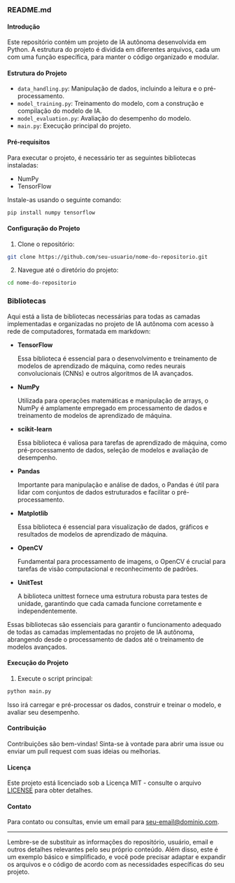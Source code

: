 ### README.md

#### Introdução

Este repositório contém um projeto de IA autônoma desenvolvida em Python. A estrutura do projeto é dividida em diferentes arquivos, cada um com uma função específica, para manter o código organizado e modular.

#### Estrutura do Projeto

- `data_handling.py`: Manipulação de dados, incluindo a leitura e o pré-processamento.
- `model_training.py`: Treinamento do modelo, com a construção e compilação do modelo de IA.
- `model_evaluation.py`: Avaliação do desempenho do modelo.
- `main.py`: Execução principal do projeto.

#### Pré-requisitos

Para executar o projeto, é necessário ter as seguintes bibliotecas instaladas:

- NumPy
- TensorFlow

Instale-as usando o seguinte comando:

```bash
pip install numpy tensorflow
```

#### Configuração do Projeto

1. Clone o repositório:

```bash
git clone https://github.com/seu-usuario/nome-do-repositorio.git
```

2. Navegue até o diretório do projeto:

```bash
cd nome-do-repositorio
```
### Bibliotecas

Aqui está a lista de bibliotecas necessárias para todas as camadas implementadas e organizadas no projeto de IA autônoma com acesso à rede de computadores, formatada em markdown:

- **TensorFlow**

  Essa biblioteca é essencial para o desenvolvimento e treinamento de modelos de aprendizado de máquina, como redes neurais convolucionais (CNNs) e outros algoritmos de IA avançados.

- **NumPy**

  Utilizada para operações matemáticas e manipulação de arrays, o NumPy é amplamente empregado em processamento de dados e treinamento de modelos de aprendizado de máquina.

- **scikit-learn**

  Essa biblioteca é valiosa para tarefas de aprendizado de máquina, como pré-processamento de dados, seleção de modelos e avaliação de desempenho.

- **Pandas**

  Importante para manipulação e análise de dados, o Pandas é útil para lidar com conjuntos de dados estruturados e facilitar o pré-processamento.

- **Matplotlib**

  Essa biblioteca é essencial para visualização de dados, gráficos e resultados de modelos de aprendizado de máquina.

- **OpenCV**

  Fundamental para processamento de imagens, o OpenCV é crucial para tarefas de visão computacional e reconhecimento de padrões.

- **UnitTest**

  A biblioteca unittest fornece uma estrutura robusta para testes de unidade, garantindo que cada camada funcione corretamente e independentemente.

Essas bibliotecas são essenciais para garantir o funcionamento adequado de todas as camadas implementadas no projeto de IA autônoma, abrangendo desde o processamento de dados até o treinamento de modelos avançados.

#### Execução do Projeto

1. Execute o script principal:

```bash
python main.py
```

Isso irá carregar e pré-processar os dados, construir e treinar o modelo, e avaliar seu desempenho.

#### Contribuição

Contribuições são bem-vindas! Sinta-se à vontade para abrir uma issue ou enviar um pull request com suas ideias ou melhorias.

#### Licença

Este projeto está licenciado sob a Licença MIT - consulte o arquivo [LICENSE](LICENSE) para obter detalhes.

#### Contato

Para contato ou consultas, envie um email para seu-email@dominio.com.

---

Lembre-se de substituir as informações do repositório, usuário, email e outros detalhes relevantes pelo seu próprio conteúdo. Além disso, este é um exemplo básico e simplificado, e você pode precisar adaptar e expandir os arquivos e o código de acordo com as necessidades específicas do seu projeto.